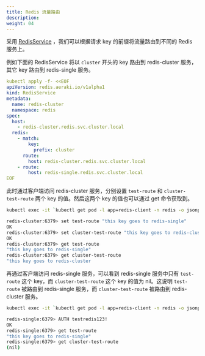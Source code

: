 ```yaml
---
title: Redis 流量路由
description: 
weight: 04
---
```


采用 [RedisService](https://aeraki.net/zh/docs/v1.x/reference/redis/#RedisService) ，我们可以根据请求 key 的前缀将流量路由到不同的 Redis 服务上。

例如下面的 RedisService 将以 `cluster` 开头的 key 路由到 redis-cluster 服务，其它 key 路由到 redis-single 服务。

```yaml
kubectl apply -f- <<EOF
apiVersion: redis.aeraki.io/v1alpha1
kind: RedisService
metadata:
  name: redis-cluster
  namespace: redis
spec:
  host:
    - redis-cluster.redis.svc.cluster.local
  redis:
    - match:
        key:
          prefix: cluster
      route:
        host: redis-cluster.redis.svc.cluster.local
    - route:
        host: redis-single.redis.svc.cluster.local
EOF
```

此时通过客户端访问 redis-cluster 服务，分别设置 `test-route` 和 `cluster-test-route` 两个 key 的值。然后这两个 key 的值也可以通过 get 命令获取到。

```bash
kubectl exec -it `kubectl get pod -l app=redis-client -n redis -o jsonpath="{.items[0].metadata.name}"` -c redis-client -n redis -- redis-cli -h redis-cluster

redis-cluster:6379> set test-route "this key goes to redis-single"
OK
redis-cluster:6379> set cluster-test-route "this key goes to redis-cluster"
OK
redis-cluster:6379> get test-route
"this key goes to redis-single"
redis-cluster:6379> get cluster-test-route
"this key goes to redis-cluster
```

再通过客户端访问 redis-single 服务，可以看到 redis-single 服务中只有 `test-route` 这个 key，而 `cluster-test-route` 这个 key 的值为 nil。这说明 `test-route` 被路由到 redis-single 服务，而 `cluster-test-route` 被路由到 redis-cluster 服务。

```bash
kubectl exec -it `kubectl get pod -l app=redis-client -n redis -o jsonpath="{.items[0].metadata.name}"` -c redis-client -n redis -- redis-cli -h redis-single 

redis-single:6379> AUTH testredis123!
OK
redis-single:6379> get test-route
"this key goes to redis-single"
redis-single:6379> get cluster-test-route
(nil)
```